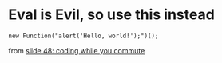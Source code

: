 # Eval is Evil, so use this instead

    new Function("alert('Hello, world!');")();
    
    
from [slide 48: coding while you commute](http://www.secretgeek.net/higgins/slides_alt_net.html#48)    